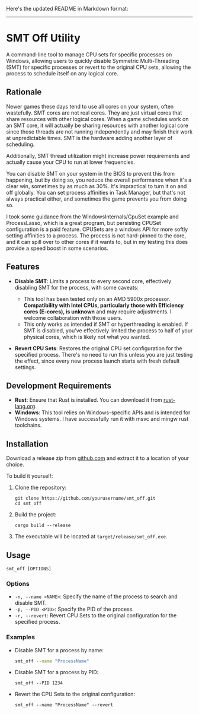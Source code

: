 Here's the updated README in Markdown format:

---

# SMT Off Utility

A command-line tool to manage CPU sets for specific processes on Windows, allowing users to quickly disable Symmetric Multi-Threading (SMT) for specific processes or revert to the original CPU sets, allowing the process to schedule itself
on any logical core.

## Rationale
Newer games these days tend to use all cores on your system, often wastefully. SMT cores are not real cores. They are just virtual cores that share resources with other logical cores.  When a game schedules work on an SMT core, it will actually be sharing resources with another logical core since those threads are not running independently and may finish their work at unpredictable times. SMT is the hardware adding another layer of scheduling.

Additionally, SMT thread utilization might increase power requirements and actually cause your CPU to run at lower frequencies.

You can disable SMT on your system in the BIOS to prevent this from happening, but by doing so, you reduce the overall
performance when it's a clear win, sometimes by as much as 30%.  It's impractical to turn it on and off globally. You
can set process affinities in Task Manager, but that's not always practical either, and sometimes the game prevents you
from doing so.

I took some guidance from the WindowsInternals/CpuSet example and ProcessLasso, which is a great program, but persisting CPUSet configuration is a paid feature. CPUSets are a windows API for more softly setting affinities to a process. The
process is not hard-pinned to the core, and it can spill over to other cores if it wants to, but in my testing this does
provide a speed boost in some scenarios.

## Features

- **Disable SMT**: Limits a process to every second core, effectively disabling SMT for the process, with some caveats:
  - This tool has been tested only on an AMD 5900x processor. **Compatibility with Intel CPUs, particularly those with Efficiency cores (E-cores), is unknown** and may require adjustments. I welcome collaboration with those users.
  - This only works as intended if SMT or hyperthreading is enabled.  If SMT is disabled, you've effectively limited the process to half of your physical cores, which is likely not what you wanted.

- **Revert CPU Sets**: Restores the original CPU set configuration for the specified process. There's no need to run this unless you are just testing the effect, since every new process launch starts with fresh default settings. 

## Development Requirements

- **Rust**: Ensure that Rust is installed. You can download it from [rust-lang.org](https://www.rust-lang.org/).
- **Windows**: This tool relies on Windows-specific APIs and is intended for Windows systems.  I have successfully run it with msvc and mingw rust toolchains.

## Installation

Download a release zip from [github.com](https://github.com/gtrak/smt_off/releases) and extract it to a location of your choice.

To build it yourself: 

1. Clone the repository:
   ```
   git clone https://github.com/yourusername/smt_off.git
   cd smt_off
   ```

2. Build the project:
   ```
   cargo build --release
   ```

3. The executable will be located at `target/release/smt_off.exe`.

## Usage

```
smt_off [OPTIONS]
```

### Options

- `-n, --name <NAME>`: Specify the name of the process to search and disable SMT.
- `-p, --PID <PID>`: Specify the PID of the process.
- `-r, --revert`: Revert CPU Sets to the original configuration for the specified process.

### Examples

- Disable SMT for a process by name:
  ```bash
  smt_off --name "ProcessName"
  ```

- Disable SMT for a process by PID:
  ```
  smt_off --PID 1234
  ```

- Revert the CPU Sets to the original configuration:
  ```
  smt_off --name "ProcessName" --revert
  ```

